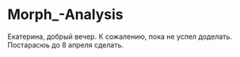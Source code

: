 # Morph_-Analysis

Екатерина, добрый вечер.
К сожалению, пока не успел доделать. Постарасюь до 8 апреля сделать.
